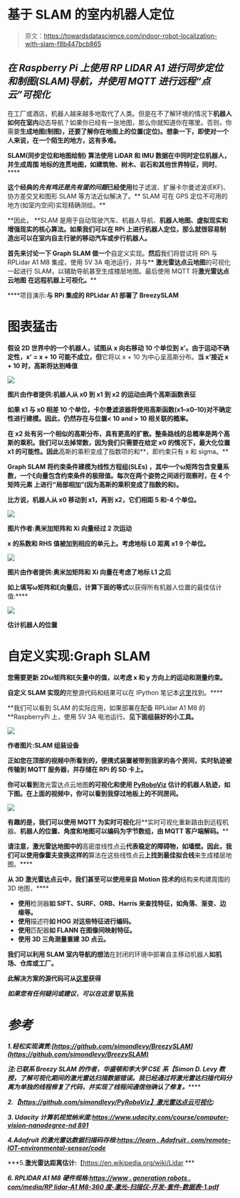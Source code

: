 # 基于 SLAM 的室内机器人定位

> 原文：<https://towardsdatascience.com/indoor-robot-localization-with-slam-f8b447bcb865>

## *在 Raspberry Pi 上使用 RP LIDAR A1 进行同步定位和制图(SLAM)导航，并使用 MQTT 进行远程“点云”可视化*

在工厂或酒店，机器人越来越多地取代了人类。但是在不了解环境的情况下**机器人如何在室内**动态导航？如果你已经有一张地图，那么你就知道你在哪里。否则，你需要**生成地图(制图)，还要了解你在地图上的位置(定位)。想象一下，即使对一个人来说，在一个陌生的地方，这有多难。**

**SLAM(同步定位和地图绘制)** **算法使用 LiDAR 和 IMU 数据在******中同时定位机器人，并生成周围** **地标**的连贯地图，如建筑物、树木、岩石和其他世界特征，同时**。****

**这个经典的*先有鸡还是先有蛋的问题*已经使用**粒子滤波、扩展卡尔曼滤波(EKF)、协方差交叉和图形 SLAM 等方法近似解决了。** SLAM 可在 GPS 定位不可用的地方(如室内空间)实现精确测绘。**

**因此， **SLAM 是用于自动驾驶汽车、机器人导航、**机器人地图、虚拟现实和增强现实的核心算法。如果我们可以在 RPi 上进行机器人定位，那么就很容易制造出可以在室内自主行驶的移动汽车或步行机器人。**

**首先来讨论一下 **Graph SLAM** 做一个**自定义实现。**然后**我们将尝试将 RPi 与 RPLidar A1 M8 集成，使用 5V 3A 电池运行，并与** **激光雷达点云地图**的可视化一起进行 SLAM，以辅助导航甚至生成楼层地图。最后使用 MQTT 将**激光雷达点云地图** **在远程机器上可视化。****

****项目演示:**与 RPi 集成的 RPLidar A1 部署了 BreezySLAM**

# **图表猛击**

**假设 2D 世界中的一个机器人，试图从 x 向右移动 10 个单位到 x’。由于运动不确定性，x' = x + 10 可能不成立，但**它将以 x + 10 为中心呈高斯分布。**当 x’接近 x + 10 时，高斯将达到峰值**

**![](img/941687793856600ec3675918e102e14d.png)**

**图片由作者提供:机器人从 x0 到 x1 到 x2 的运动由两个高斯函数表征**

**如果 x1 与 x0 相差 10 个单位，卡尔曼滤波器将使用高斯函数(x1–x0–10)对不确定性进行建模。因此，仍然存在与位置< 10 and > 10 相关联的概率。**

**在 x2 处有另一个相似的高斯分布，具有更高的扩散。**整条路线的总概率是两个高斯**的乘积。我们可以去掉常数，因为我们只需要在给定 x0 的情况下，最大化位置 x1 的可能性。因此**高斯的乘积变成了指数项的和**，即约束只有 x 和 sigma。**

****Graph SLAM 将约束条件建模为线性方程组(SLEs)** ，其中一个ω矩阵包含变量系数，一个ξ向量包含约束条件的极限值。**每次在两个姿势之间进行观察时，在 4 个矩阵元素** **上进行“局部相加”(因为高斯的乘积变成了指数的和)。****

**比方说，机器人从 x0 移动到 x1，再到 x2，它们相距 5 和-4 个单位。**

**![](img/4843bbe6c612e3775dfbd2ede772d5b9.png)**

**图片作者:奥米加矩阵和 Xi 向量经过 2 次运动**

**x 的系数和 RHS 值被加到相应的单元上。考虑地标 L0 距离 x1 9 个单位。**

**![](img/3f67374578fac1ab3c6302c3aa764870.png)**

**图片由作者提供:奥米加矩阵和 Xi 向量在考虑了地标 L1 之后**

**如上填写ω矩阵和ξ向量后，计算下面的等式**以获得所有机器人位置的最佳估计值:****

**![](img/0615f9b0cd15019d0f869cde7c808aed.png)**

**估计机器人的位置**

# **自定义实现:Graph SLAM**

**您需要更新 2Dω矩阵和ξ矢量中的值，以考虑 x 和 y 方向上的运动和测量约束。**

**自定义 SLAM 实现的**完整源代码和结果可以在 IPython 笔记本[这里](https://github.com/AdroitAnandAI/SLAM-on-Raspberry-Pi/blob/main/Custom_SLAM_Landmark_Detection_Tracking.ipynb)找到。****

**我们可以看到 SLAM 的实际应用，如果部署在配备 RPLidar A1 M8 的 **RaspberryPi 上，使用 5V 3A 电池运行。**见下面组装好的小工具。**

**![](img/763198de829b8779a102d8a3f1297383.png)**

**作者图片:SLAM 组装设备**

**正如您在顶部的视频中所看到的，**便携式装置被带到我家的各个房间，实时轨迹被传输到 MQTT 服务器，并存储在 RPi 的 SD 卡**上。**

**你可以看到**激光雷达点云地图**的可视化和使用 [PyRoboViz](https://github.com/simondlevy/PyRoboViz) 估计的机器人轨迹，如下图。在上面的视频中，你可以看到我穿过地板上的不同房间。**

**![](img/7d265aa9a345f970bb967ed813c58309.png)**

**有趣的是，我们可以使用 MQTT 为实时可视化**将**实时可视化重新路由到远程机器。**机器人的位置、角度和地图可以编码为字节数组，由 MQTT 客户端解码。****

**请注意，激光雷达地图中的**高密度线性点云**代表稳定的障碍物，如墙壁。因此，我们可以使用像霍夫变换这样的**算法在这些线性点云**上找到最佳拟合线**来生成楼层地图。****

**从 3D 激光雷达点云中，我们甚至可以使用来自 Motion 技术的**结构来构建周围的 3D 地图，****

*   **使用**检测器**如 SIFT、SURF、ORB、Harris 来查找特征，如角落、渐变、边缘等。**
*   **使用**描述符**如 HOG 对这些特征进行编码。**
*   **使用**匹配器**如 FLANN 在图像间映射特征。**
*   **使用 **3D 三角测量**重建 3D 点云。**

**我们可以利用 SLAM 室内导航的想法**在封闭的环境中部署自主移动机器人**如机场、仓库或工厂。**

**此解决方案的源代码可从[这里](https://github.com/AdroitAnandAI/SLAM-on-Raspberry-Pi)获得**

*****如果您有任何疑问或建议，可以在这里*** 联系我[](https://www.linkedin.com/in/ananduthaman/)**

# ***参考***

***1.**轻松实现满贯:**[https://github.com/simondlevy/BreezySLAM](https://github.com/simondlevy/BreezySLAM)***

*****注:**已联系 Breezy SLAM 的作者，**华盛顿和李大学 CSE 系【Simon D. Levy 教授，了解可视化期间的激光雷达扫描数据错误。我已经**通过将激光雷达扫描代码分离为单独的线程**修复了代码，并实现了线程间通信**他确认了修复。*******

***2.【https://github.com/simondlevy/PyRoboViz】激光雷达点云可视化:***

***3. **Udacity 计算机视觉纳米度:**[https://www.udacity.com/course/computer-vision-nanodegree-nd 891](https://www.udacity.com/course/computer-vision-nanodegree--nd891)***

***4.**Adafruit 的激光雷达数据扫描码存根:**[https://learn . Adafruit . com/remote-IOT-environmental-sensor/code](https://learn.adafruit.com/remote-iot-environmental-sensor/code)***

***5.**激光雷达距离估计:**【https://en.wikipedia.org/wiki/Lidar ***

***6. **RPLIDAR A1 M8 硬件规格:**[https://www . generation robots . com/media/RP lidar-A1 M8-360 度-激光-扫描仪-开发-套件-数据表-1.pdf](https://www.generationrobots.com/media/rplidar-a1m8-360-degree-laser-scanner-development-kit-datasheet-1.pdf)***